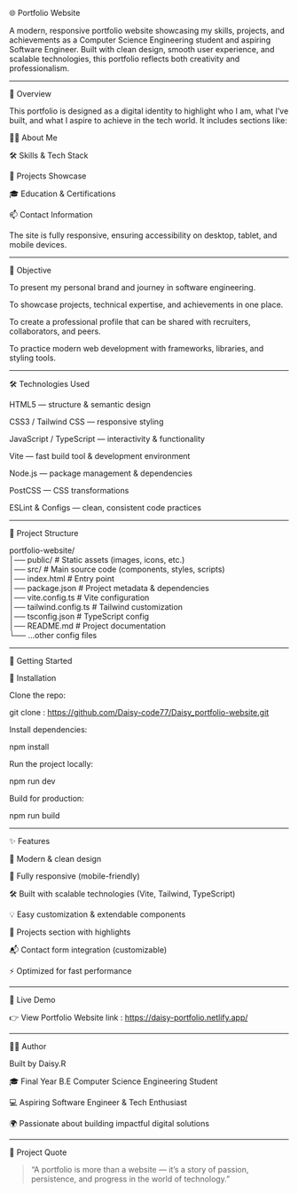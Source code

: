 🌐 Portfolio Website

A modern, responsive portfolio website showcasing my skills, projects, and achievements as a Computer Science Engineering student and aspiring Software Engineer. Built with clean design, smooth user experience, and scalable technologies, this portfolio reflects both creativity and professionalism.


---

🧠 Overview

This portfolio is designed as a digital identity to highlight who I am, what I’ve built, and what I aspire to achieve in the tech world. It includes sections like:

👩‍💻 About Me

🛠 Skills & Tech Stack

📂 Projects Showcase

🎓 Education & Certifications

📫 Contact Information


The site is fully responsive, ensuring accessibility on desktop, tablet, and mobile devices.


---

🎯 Objective

To present my personal brand and journey in software engineering.

To showcase projects, technical expertise, and achievements in one place.

To create a professional profile that can be shared with recruiters, collaborators, and peers.

To practice modern web development with frameworks, libraries, and styling tools.



---

🛠 Technologies Used

HTML5 — structure & semantic design

CSS3 / Tailwind CSS — responsive styling

JavaScript / TypeScript — interactivity & functionality

Vite — fast build tool & development environment

Node.js — package management & dependencies

PostCSS — CSS transformations

ESLint & Configs — clean, consistent code practices



---

📂 Project Structure

portfolio-website/  
│── public/              # Static assets (images, icons, etc.)  
│── src/                 # Main source code (components, styles, scripts)  
│── index.html           # Entry point  
│── package.json         # Project metadata & dependencies  
│── vite.config.ts       # Vite configuration  
│── tailwind.config.ts   # Tailwind customization  
│── tsconfig.json        # TypeScript config  
│── README.md            # Project documentation  
└── ...other config files


---

🚀 Getting Started

🔧 Installation

Clone the repo:

git clone : https://github.com/Daisy-code77/Daisy_portfolio-website.git

Install dependencies:

npm install

Run the project locally:

npm run dev

Build for production:

npm run build


---

✨ Features

🌟 Modern & clean design

📱 Fully responsive (mobile-friendly)

🛠 Built with scalable technologies (Vite, Tailwind, TypeScript)

💡 Easy customization & extendable components

📂 Projects section with highlights

📬 Contact form integration (customizable)

⚡ Optimized for fast performance



---

📸 Live Demo

👉 View Portfolio Website link : https://daisy-portfolio.netlify.app/


---

👩‍💻 Author

Built by Daisy.R

🎓 Final Year B.E Computer Science Engineering Student

💻 Aspiring Software Engineer & Tech Enthusiast

🌍 Passionate about building impactful digital solutions



---

💬 Project Quote

> “A portfolio is more than a website — it’s a story of passion, persistence, and progress in the world of technology.”
